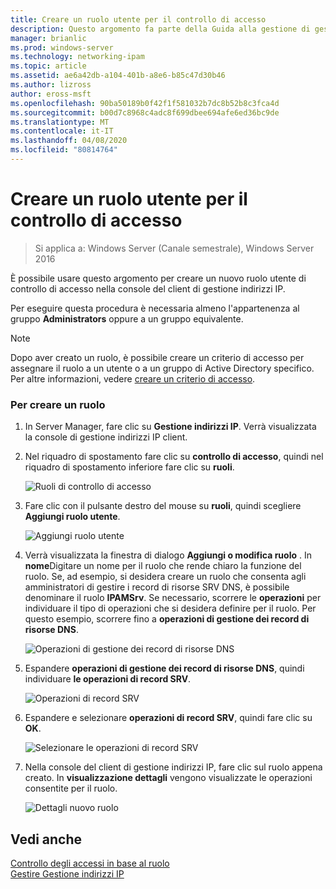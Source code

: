 ```yaml
---
title: Creare un ruolo utente per il controllo di accesso
description: Questo argomento fa parte della Guida alla gestione di gestione indirizzi IP in Windows Server 2016.
manager: brianlic
ms.prod: windows-server
ms.technology: networking-ipam
ms.topic: article
ms.assetid: ae6a42db-a104-401b-a8e6-b85c47d30b46
ms.author: lizross
author: eross-msft
ms.openlocfilehash: 90ba50189b0f42f1f581032b7dc8b52b8c3fca4d
ms.sourcegitcommit: b00d7c8968c4adc8f699dbee694afe6ed36bc9de
ms.translationtype: MT
ms.contentlocale: it-IT
ms.lasthandoff: 04/08/2020
ms.locfileid: "80814764"
---
```

# <a name="create-a-user-role-for-access-control"></a>Creare un ruolo utente per il controllo di accesso

>Si applica a: Windows Server (Canale semestrale), Windows Server 2016

È possibile usare questo argomento per creare un nuovo ruolo utente di controllo di accesso nella console del client di gestione indirizzi IP.  
  
Per eseguire questa procedura è necessaria almeno l'appartenenza al gruppo **Administrators** oppure a un gruppo equivalente.  
  
> [!NOTE]  
> Dopo aver creato un ruolo, è possibile creare un criterio di accesso per assegnare il ruolo a un utente o a un gruppo di Active Directory specifico. Per altre informazioni, vedere [creare un criterio di accesso](../../technologies/ipam/Create-an-Access-Policy.md).  
  
### <a name="to-create-a-role"></a>Per creare un ruolo  
  
1.  In Server Manager, fare clic su  **Gestione indirizzi IP**. Verrà visualizzata la console di gestione indirizzi IP client.  
  
2.  Nel riquadro di spostamento fare clic su **controllo di accesso**, quindi nel riquadro di spostamento inferiore fare clic su **ruoli**.  
  
    ![Ruoli di controllo di accesso](../../media/Create-a-User-Role-for-Access-Control/ipam_CreateUserRole_01.jpg)  
  
3.  Fare clic con il pulsante destro del mouse su **ruoli**, quindi scegliere **Aggiungi ruolo utente**.  
  
    ![Aggiungi ruolo utente](../../media/Create-a-User-Role-for-Access-Control/ipam_CreateUserRole_02.jpg)  
  
4.  Verrà visualizzata la finestra di dialogo **Aggiungi o modifica ruolo** . In **nome**Digitare un nome per il ruolo che rende chiaro la funzione del ruolo. Se, ad esempio, si desidera creare un ruolo che consenta agli amministratori di gestire i record di risorse SRV DNS, è possibile denominare il ruolo **IPAMSrv**. Se necessario, scorrere le **operazioni** per individuare il tipo di operazioni che si desidera definire per il ruolo. Per questo esempio, scorrere fino a **operazioni di gestione dei record di risorse DNS**.  
  
    ![Operazioni di gestione dei record di risorse DNS](../../media/Create-a-User-Role-for-Access-Control/ipam_CreateUserRole_03.jpg)  
  
5.  Espandere **operazioni di gestione dei record di risorse DNS**, quindi individuare **le operazioni di record SRV**.  
  
    ![Operazioni di record SRV](../../media/Create-a-User-Role-for-Access-Control/ipam_CreateUserRole_04.jpg)  
  
6.  Espandere e selezionare **operazioni di record SRV**, quindi fare clic su **OK**.  
  
    ![Selezionare le operazioni di record SRV](../../media/Create-a-User-Role-for-Access-Control/ipam_CreateUserRole_05.jpg)  
  
7.  Nella console del client di gestione indirizzi IP, fare clic sul ruolo appena creato. In **visualizzazione dettagli** vengono visualizzate le operazioni consentite per il ruolo.  
  
    ![Dettagli nuovo ruolo](../../media/Create-a-User-Role-for-Access-Control/ipam_CreateUserRole_06.jpg)  
  
## <a name="see-also"></a>Vedi anche  
[Controllo degli accessi in base al ruolo](Role-based-Access-Control.md)  
[Gestire Gestione indirizzi IP](Manage-IPAM.md)  
  


